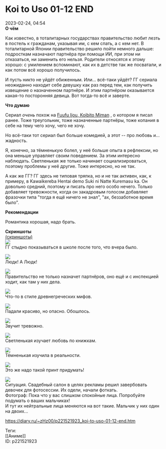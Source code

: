 Koi to Uso 01-12 END
=====================

   
 2023-02-24, 04:54   
    **О чём**    
   
 Как известно, в тоталитарных государствах правительство любит лезть в постель к гражданам, указывая им, с кем спать, а с кем нет. В тоталитарной Японии правительство решило пойти немного дальше: подросткам назначают партнёра при помощи ИИ, при этом ни отказаться, ни заменить его нельзя. Родители относятся к этому хорошо: с умилением вспоминают, как их в детстве так же посватали, и как потом всё хорошо получилось.   
   
 И пусть никто не уйдёт обиженным. Или... всё-таки уйдёт? ГГ сериала неожиданно находит себе девушку как раз перед тем, как получить извещение о назначенном партнёре. И этим партнёром оказывается какая-то посторонняя девица. Вот тогда-то всё и заверте.   
   
   
  **Что думаю**    
   
 Сериал  *очень*  похож на  [Fuufu Ijou, Koibito Miman](Fuufu%20Ijou,%20Koibito%20Miman%2001-12%20END)  , о котором я писал ранее. Тоже треугольник, тоже назначенные партнёры, тоже копания в себе на тему чего хочу, чего не хочу.   
   
 Но всё-таки тот сериал был больше комедией, а этот -- про любовь и... жадность.   
   
 Я, конечно, за тёмненькую болел, у неё больше опыта в рефлексии, но она меньше управляет своим поведением. За этим интересно наблюдать. Светленькая же только начинает социализироваться, поэтому проблемы у неё другие. Тоже интересно, но не так.   
   
 А как же ГГ? ГГ здесь не типовая тряпка, но и не так активен, как, к примеру, в Kawaikereba Hentai demo Suki ni Natte Kuremasu ka. Он довольно средний, поэтому и писать про него особо нечего. Только добавляет тревожности, когда он закадровым голосом добавляет фразочки типа "тогда я ещё ничего не знал", "ах, беззаботное время было".   
   
  **Рекомендации**    
   
 Романтика хорошая, надо брать.   
   
  **Скриншоты**    
  [(скриншоты)](https://zHz00.diary.ru/p221521923.htm?index=1#linkmore221521923m1)       
  [![](pics/VkIkEl.jpg)](https://yapx.ru/image/VkIkE)    
 ГГ стыдно показываться в школе после того, что вчера было.   
   
  [![](pics/VkIkFl.jpg)](https://yapx.ru/image/VkIkF)    
 Людк! А Людк!   
   
  [![](pics/VkIkGl.jpg)](https://yapx.ru/image/VkIkG)    
 Правительство не только назначет партнёров, оно ещё и с инспекцией ходит, как там у них дела.   
   
  [![](pics/VkIkHl.jpg)](https://yapx.ru/image/VkIkH)    
 Что-то в стиле древнегреческих мифов.   
   
  [![](pics/VkIkJl.jpg)](https://yapx.ru/image/VkIkJ)    
 Падали красиво, но опасно. Обошлось.   
   
  [![](pics/VkIkKl.jpg)](https://yapx.ru/image/VkIkK)    
 Звучит тревожно.   
   
  [![](pics/VkIkDl.jpg)](https://yapx.ru/image/VkIkD)    
 Светленькая изучает любовь по книжкам.   
   
  [![](pics/VkIkLl.jpg)](https://yapx.ru/image/VkIkL)    
 Тёмненькая изучила в реальности.   
   
  [![](pics/VkIkMl.jpg)](https://yapx.ru/image/VkIkM)    
 Это же надо такой принт придумать!   
   
  [![](pics/VkIkNl.jpg)](https://yapx.ru/image/VkIkN)    
 Ситуация. Свадебный салон в целях рекламы решил завербовать девочек для фотосессии. Их одели, начали фоткать.   
 Фотограф: Пока что у вас слишком спокойные лица. Попробуйте подумать о ваших мальчиках!   
 И тут их нейтральные лица меняются на вот такие. Мальчик у них один на двоих...   
   
      
     
 <https://diary.ru/~zHz00/p221521923_koi-to-uso-01-12-end.htm>   
   
 Теги:   
 [[Аниме]]   
 ID: p221521923